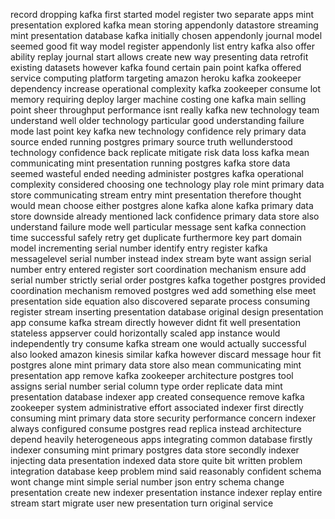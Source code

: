 record dropping kafka first started model register two separate apps mint presentation explored kafka mean storing appendonly datastore streaming mint presentation database kafka initially chosen appendonly journal model seemed good fit way model register appendonly list entry kafka also offer ability replay journal start allows create new way presenting data retrofit existing datasets however kafka found certain pain point kafka offered service computing platform targeting amazon heroku kafka zookeeper dependency increase operational complexity kafka zookeeper consume lot memory requiring deploy larger machine costing one kafka main selling point sheer throughput performance isnt really kafka new technology team understand well older technology particular good understanding failure mode last point key kafka new technology confidence rely primary data source ended running postgres primary source truth wellunderstood technology confidence back replicate mitigate risk data loss kafka mean communicating mint presentation running postgres kafka store data seemed wasteful ended needing administer postgres kafka operational complexity considered choosing one technology play role mint primary data store communicating stream entry mint presentation therefore thought would mean choose either postgres alone kafka alone kafka primary data store downside already mentioned lack confidence primary data store also understand failure mode well particular message sent kafka connection time successful safely retry get duplicate furthermore key part domain model incrementing serial number identify entry register kafka messagelevel serial number instead index stream byte want assign serial number entry entered register sort coordination mechanism ensure add serial number strictly serial order postgres kafka together postgres provided coordination mechanism removed postgres wed add something else meet presentation side equation also discovered separate process consuming register stream inserting presentation database original design presentation app consume kafka stream directly however didnt fit well presentation stateless appserver could horizontally scaled app instance would independently try consume kafka stream one would actually successful also looked amazon kinesis similar kafka however discard message hour fit postgres alone mint primary data store also mean communicating mint presentation app remove kafka zookeeper architecture postgres tool assigns serial number serial column type order replicate data mint presentation database indexer app created consequence remove kafka zookeeper system administrative effort associated indexer first directly consuming mint primary data store security performance concern indexer always configured consume postgres read replica instead architecture depend heavily heterogeneous apps integrating common database firstly indexer consuming mint primary postgres data store secondly indexer injecting data presentation indexed data store quite bit written problem integration database keep problem mind said reasonably confident schema wont change mint simple serial number json entry schema change presentation create new indexer presentation instance indexer replay entire stream start migrate user new presentation turn original service